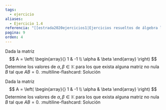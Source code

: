 ```yaml
---
tags:
  - ejercicio
aliases:
  - Ejercicio 1.4
referencia: "[[estrada2020ejercicios1|Ejercicios resueltos de álgebra lineal. Volumen I]]"
pagina: 9
orden: 4
---
```

Dada la matriz
$$
A = \left(
\begin{array}{}
1      & -1 \\
\alpha & \beta
\end{array}
\right)
$$
Determine los valores de $\alpha, \beta \in \mathbb{K}$ para los que exista alguna matriz no nula $B$ tal que $AB=0$.
:multiline-flashcard:
Solución

Dada la matriz
$$
A = \left(
\begin{array}{}
1      & -1 \\
\alpha & \beta
\end{array}
\right)
$$
Determine los valores de $\alpha, \beta \in \mathbb{K}$ para los que exista alguna matriz no nula $B$ tal que $AB=0$.
:multiline-flashcard:
Solución
